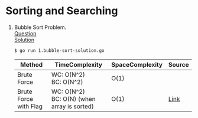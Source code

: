 # Sorting and Searching
1. Bubble Sort Problem.
   <br /> [Question](/4.%20Sorting%20and%20Searching/docs/1.bubble-sort-question.jpg)
   <br /> [Solution](/4.%20Sorting%20and%20Searching/1.bubble-sort-solution.go)
   <br />
     ```shell
     $ go run 1.bubble-sort-solution.go
     ``` 

   | Method | TimeComplexity | SpaceComplexity | Source |
   |---|---|---|---|
   | Brute Force  | WC: O(N^2) <br > BC: O(N^2) | O(1) |
   | Brute Force with Flag | WC: O(N^2) <br /> BC: O(N) (when array is sorted) | O(1) | [Link](/4.%20Sorting%20and%20Searching/1.bubble-sort-solution.go) |